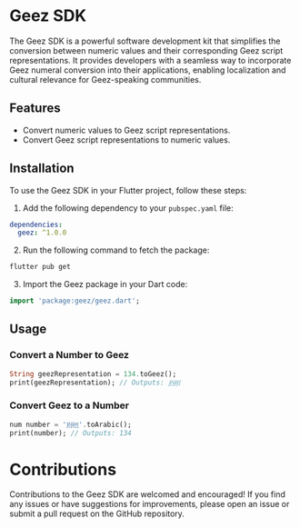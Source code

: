 # Geez SDK

The Geez SDK is a powerful software development kit that simplifies the conversion between numeric values and their corresponding Geez script representations. It provides developers with a seamless way to incorporate Geez numeral conversion into their applications, enabling localization and cultural relevance for Geez-speaking communities.

## Features

- Convert numeric values to Geez script representations.
- Convert Geez script representations to numeric values.

## Installation

To use the Geez SDK in your Flutter project, follow these steps:

1. Add the following dependency to your `pubspec.yaml` file:

```yaml
dependencies:
  geez: ^1.0.0
```
2. Run the following command to fetch the package:
```bash
flutter pub get
```
3. Import the Geez package in your Dart code:
```dart 
import 'package:geez/geez.dart';
```
## Usage
### Convert a Number to Geez
```dart 
String geezRepresentation = 134.toGeez();
print(geezRepresentation); // Outputs: ፻፴፬
```
### Convert Geez to a Number
```dart 
num number = '፻፴፬'.toArabic();
print(number); // Outputs: 134
```
# Contributions
Contributions to the Geez SDK are welcomed and encouraged! If you find any issues or have suggestions for improvements, please open an issue or submit a pull request on the GitHub repository.
